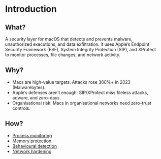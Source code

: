 # Introduction

## What?

A security layer for macOS that detects and prevents malware, unauthorized executions, and data exfiltration. It uses 
Apple’s Endpoint Security Framework (ESF), System Integrity Protection (SIP), and XProtect to monitor processes, 
file changes, and network activity.

## Why?

* Macs are high-value targets: Attacks rose 300%+ in 2023 (Malwarebytes).
* Apple’s defenses aren’t enough: SIP/XProtect miss fileless attacks, adware, and zero-days.
* Organisational risk: Macs in organisational networks need zero-trust controls.

## How?

* [Process monitoring](process.md)
* [Memory protection](memory.md)
* [Behavioural detection](behavioural.md)
* [Network hardening](network.md)